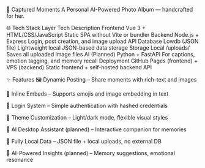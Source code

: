 📸 Captured Moments
A Personal AI-Powered Photo Album — handcrafted for her.

🌐 Tech Stack
Layer	Tech	Description
Frontend	Vue 3 + HTML/CSS/JavaScript	Static SPA without Vite or bundler
Backend	Node.js + Express	Login, post creation, and image upload API
Database	Lowdb (JSON file)	Lightweight local JSON-based data storage
Storage	Local /uploads/	Saves all uploaded image files
AI (Planned)	Python + FastAPI	For captions, emotion tagging, and memory recall
Deployment	GitHub Pages (frontend) + VPS (backend)	Static frontend + self-hosted backend API

✨ Features
🖼️ Dynamic Posting – Share moments with rich-text and images

📝 Inline Embeds – Supports emojis and image embedding in text

🔐 Login System – Simple authentication with hashed credentials

🎨 Theme Customization – Light/dark mode, flexible visual styles

🐾 AI Desktop Assistant (planned) – Interactive companion for memories

📁 Fully Local Data – JSON file + local uploads, no external DB

💬 AI-Powered Insights (planned) – Memory suggestions, emotional resonance
